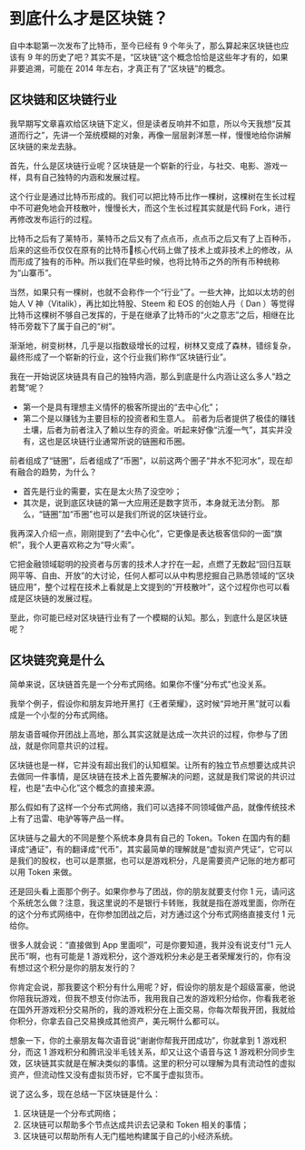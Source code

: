 # 到底什么才是区块链？
自中本聪第一次发布了比特币，至今已经有 9 个年头了，那么算起来区块链也应该有 9 年的历史了吧？其实不是，“区块链”这个概念恰恰是这些年才有的，如果非要追溯，可能在 2014 年左右，才真正有了“区块链”的概念。

## 区块链和区块链行业
我早期写文章喜欢给区块链下定义，但是读者反响并不如意，所以今天我想“反其道而行之”，先讲一个笼统模糊的对象，再像一层层剥洋葱一样，慢慢地给你讲解区块链的来龙去脉。

首先，什么是区块链行业呢？区块链是一个崭新的行业，与社交、电影、游戏一样，具有自己独特的内涵和发展过程。

这个行业是通过比特币形成的。我们可以把比特币比作一棵树，这棵树在生长过程中不可避免地会开枝散叶，慢慢长大，而这个生长过程其实就是代码 Fork，进行再修改发布运行的过程。

比特币之后有了莱特币，莱特币之后又有了点点币，点点币之后又有了上百种币，后来的这些币仅仅在原有的比特币核心代码上做了技术上或非技术上的修改，从而形成了独有的币种。所以我们在早些时候，也将比特币之外的所有币种统称为“山寨币”。

当然，如果只有一棵树，也就不会称作一个“行业”了。一些大神，比如以太坊的创始人 V 神（Vitalik），再比如比特股、Steem 和 EOS 的创始人丹（ Dan ）等觉得比特币这棵树不够自己发挥的，于是在继承了比特币的“火之意志”之后，相继在比特币旁栽下了属于自己的“树”。

渐渐地，树变树林，几乎是以指数级增长的过程，树林又变成了森林，错综复杂，最终形成了一个崭新的行业，这个行业我们称作“区块链行业”。

我在一开始说区块链具有自己的独特内涵，那么到底是什么内涵让这么多人“趋之若鹜”呢？

* 第一个是具有理想主义情怀的极客所提出的“去中心化”；
* 第二个是以赚钱为主要目标的投资者和生意人。
前者为后者提供了极佳的赚钱土壤，后者为前者注入了赖以生存的资金。听起来好像“沆瀣一气”，其实并没有，这也是区块链行业通常所说的链圈和币圈。

前者组成了“链圈”，后者组成了“币圈”，以前这两个圈子“井水不犯河水”，现在却有融合的趋势，为什么？

* 首先是行业的需要，实在是太火热了没空吵；
* 其次是，说到底区块链的第一大应用还是数字货币，本身就无法分割。
那么，“链圈”加“币圈”也可以是我们所说的区块链行业。

我再深入介绍一点，刚刚提到了“去中心化”，它更像是表达极客信仰的一面“旗帜”，我个人更喜欢称之为“导火索”。

它把金融领域聪明的投资者与厉害的技术人才拧在一起，点燃了无数起“回归互联网平等、自由、开放”的大讨论，任何人都可以从中构思挖掘自己熟悉领域的“区块链应用”，整个过程在技术上看就是上文提到的“开枝散叶”，这个过程你也可以看成是区块链的发展过程。

至此，你可能已经对区块链行业有了一个模糊的认知。那么，到底什么是区块链呢？

## 区块链究竟是什么
简单来说，区块链首先是一个分布式网络。如果你不懂“分布式”也没关系。

我举个例子，假设你和朋友异地开黑打《王者荣耀》，这时候“异地开黑”就可以看成是一个小型的分布式网络。

朋友语音喊你开团战上高地，那么其实这就是达成一次共识的过程，你参与了团战，就是你同意共识的过程。

区块链也是一样，它并没有超出我们的认知框架。让所有的独立节点想要达成共识去做同一件事情，是区块链在技术上首先要解决的问题，这就是我们常说的共识过程，也是“去中心化”这个概念的直接来源。

那么假如有了这样一个分布式网络，我们可以选择不同领域做产品，就像传统技术上有了迅雷、电驴等等产品一样。

区块链与之最大的不同是整个系统本身具有自己的 Token。Token 在国内有的翻译成“通证”，有的翻译成“代币”，其实最简单的理解就是“虚拟资产凭证”，它可以是我们的股权，也可以是票据，也可以是游戏积分，凡是需要资产记账的地方都可以用 Token 来做。

还是回头看上面那个例子。如果你参与了团战，你的朋友就要支付你 1 元，请问这个系统怎么做？注意，我这里说的不是银行卡转账，我就是指在游戏里面，你所在的这个分布式网络中，在你参加团战之后，对方通过这个分布式网络直接支付 1 元给你。

很多人就会说：“直接做到 App 里面呗”，可是你要知道，我并没有说支付“1 元人民币”啊，也有可能是 1 游戏积分，这个游戏积分未必是王者荣耀发行的，你有没有想过这个积分是你的朋友发行的？

你肯定会说，那我要这个积分有什么用呢？好，假设你的朋友是个超级富豪，他说你陪我玩游戏，但我不想支付你法币，我用我自己发的游戏积分给你，你看我老爸在国外开游戏积分交易所的，我的游戏积分在上面交易，你每次帮我开团，我就给你积分，你拿去自己交易换成其他资产，美元啊什么都可以。

想象一下，你的土豪朋友每次语音说“谢谢你帮我开团成功”，你就拿到 1 游戏积分，而这 1 游戏积分和腾讯没半毛钱关系，却又让这个语音与这 1 游戏积分同步生效，区块链其实就是在解决类似的事情。这里的积分可以理解为具有流动性的虚拟资产，但流动性又没有虚拟货币好，它不属于虚拟货币。

说了这么多，现在总结一下区块链是什么：

1. 区块链是一个分布式网络；
2. 区块链可以帮助多个节点达成共识去记录和 Token 相关的事情；
3. 区块链可以帮助所有人无门槛地构建属于自己的小经济系统。